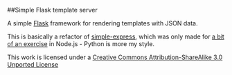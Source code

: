 ##Simple Flask template server

A simple [Flask](http://flask.pocoo.org/) framework for rendering templates with JSON data.

This is basically a refactor of [simple-express](https://github.com/marchibbins/simple-express), which was only made for [a bit of an exercise](http://blog.marchibbins.com/2012/08/21/building/) in Node.js - Python is more my style.

This work is licensed under a [Creative Commons Attribution-ShareAlike 3.0 Unported License](http://creativecommons.org/licenses/by-sa/3.0)
